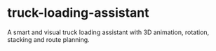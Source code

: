# truck-loading-assistant
A smart and visual truck loading assistant with 3D animation, rotation, stacking and route planning.
